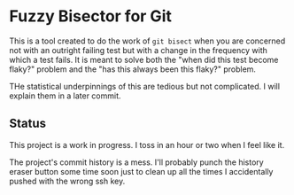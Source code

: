 # Fuzzy Bisector for Git

This is a tool created to do the work of `git bisect` when you are concerned
not with an outright failing test but with a change in the frequency with
which a test fails.  It is meant to solve both the "when did this test become
flaky?" problem and the "has this always been this flaky?" problem.

THe statistical underpinnings of this are tedious but not complicated.  I will
explain them in a later commit.

## Status

This project is a work in progress.  I toss in an hour or two when I feel like
it.

The project's commit history is a mess.  I'll probably punch the history
eraser button some time soon just to clean up all the times I accidentally
pushed with the wrong ssh key.
